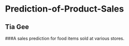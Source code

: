 # Prediction-of-Product-Sales
## Tia Gee
###A sales prediction for food items sold at various stores.

